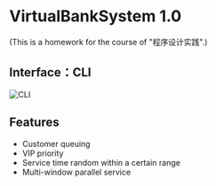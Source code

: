 # VirtualBankSystem 1.0

(This is a homework for the course of "程序设计实践".)

## Interface：CLI
![CLI](https://github.com/laddie132/VirtualBankSystem/blob/CLI/images/1.png)

## Features
- Customer queuing
- VIP priority
- Service time random within a certain range
- Multi-window parallel service
